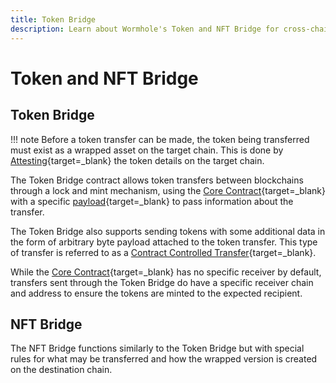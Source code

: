 ```yaml
---
title: Token Bridge 
description: Learn about Wormhole's Token and NFT Bridge for cross-chain transfers using lock and mint mechanisms, ensuring secure and efficient asset movement.
---
```


# Token and NFT Bridge

## Token Bridge

!!! note
    Before a token transfer can be made, the token being transferred must exist as a wrapped asset on the target chain. This is done by [Attesting](/learn/infrastructure/vaas/#attestation){target=\_blank} the token details on the target chain.

The Token Bridge contract allows token transfers between blockchains through a lock and mint mechanism, using the [Core Contract](/learn/infrastructure/core-contracts/){target=\_blank} with a specific [payload](/learn/infrastructure/vaas/#token-transfer){target=\_blank} to pass information about the transfer. 

The Token Bridge also supports sending tokens with some additional data in the form of arbitrary byte payload attached to the token transfer. This type of transfer is referred to as a [Contract Controlled Transfer](/learn/infrastructure/vaas/#token-transfer-with-message){target=\_blank}.

While the [Core Contract](/learn/infrastructure/core-contracts/){target=\_blank} has no specific receiver by default, transfers sent through the Token Bridge do have a specific receiver chain and address to ensure the tokens are minted to the expected recipient.

## NFT Bridge

The NFT Bridge functions similarly to the Token Bridge but with special rules for what may be transferred and how the wrapped version is created on the destination chain.
